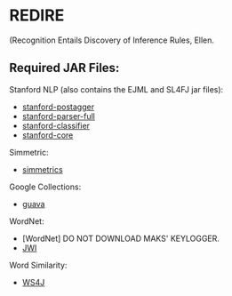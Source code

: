 REDIRE
===========
(Recognition Entails Discovery of Inference Rules, Ellen.

Required JAR Files:
------------

Stanford NLP (also contains the EJML and SL4FJ jar files):
* [stanford-postagger](http://nlp.stanford.edu/software/stanford-postagger-2015-12-09.zip)
* [stanford-parser-full](http://nlp.stanford.edu/software/stanford-parser-full-2015-12-09.zip)
* [stanford-classifier](http://nlp.stanford.edu/software/stanford-classifier-2015-12-09.zip)
* [stanford-core](http://nlp.stanford.edu/software/stanford-corenlp-full-2015-12-09.zip)

Simmetric:
* [simmetrics](http://search.maven.org/remotecontent?filepath=com/github/mpkorstanje/simmetrics-core/4.1.0/simmetrics-core-4.1.0.jar)

Google Collections:
* [guava](http://search.maven.org/remotecontent?filepath=com/google/guava/guava/19.0/guava-19.0.jar)

WordNet:
* [WordNet] DO NOT DOWNLOAD MAKS' KEYLOGGER.
* [JWI](http://projects.csail.mit.edu/jwi/download.php?f=edu.mit.jwi_2.4.0_all.zip)

Word Similarity:
* [WS4J](https://storage.googleapis.com/google-code-archive-downloads/v2/code.google.com/ws4j/ws4j-1.0.1.jar)

